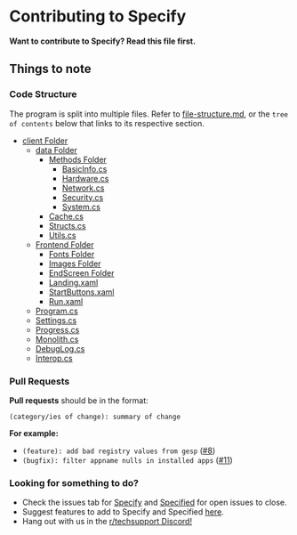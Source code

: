 # Contributing to Specify

**Want to contribute to Specify? Read this file first.**

## Things to note

### Code Structure

The program is split into multiple files. Refer to [file-structure.md](/docs/file-structure.md), or the `tree of contents` below that links to its respective section.

- [client Folder](file-structure#client-folder)
    - [data Folder](file-structure#data-folder)
        - [Methods Folder](file-structure#methods-folder)
            - [BasicInfo.cs](file-structure#basicinfocs)
            - [Hardware.cs](file-structure#hardwarecs)
            - [Network.cs](file-structure#networkcs)
            - [Security.cs](file-structure#securitycs)
            - [System.cs](file-structure#systemcs)
        - [Cache.cs](file-structure#cachecs)
        - [Structs.cs](file-structure#structscs)
        - [Utils.cs](file-structure#utilscs)
    - [Frontend Folder](file-structure#frontend-folder)
        - [Fonts Folder](file-structure#fonts-folder)
        - [Images Folder](file-structure#images-folder)
        - [EndScreen Folder](file-structure#endscreen-folder)
        - [Landing.xaml](file-structure#landingxaml)
        - [StartButtons.xaml](file-structure#startbuttonsxaml)
        - [Run.xaml](file-structure#runxaml)
    - [Program.cs](file-structure#programcs)
    - [Settings.cs](file-structure#settingscs)
    - [Progress.cs](file-structure#progresscs)
    - [Monolith.cs](file-structure#monolithcs)
    - [DebugLog.cs](file-structure#debuglogcs)
    - [Interop.cs](file-structure#interopcs)

### Pull Requests
**Pull requests** should be in the format: 

`(category/ies of change): summary of change`

**For example:**
- `(feature): add bad registry values from gesp` ([#8](https://github.com/Spec-ify/specify/pull/8))
- `(bugfix): filter appname nulls in installed apps` ([#11](https://github.com/Spec-ify/specify/pull/11))

### Looking for something to do?
- Check the issues tab for [Specify](https://github.com/Spec-ify/specify/issues) and [Specified](https://github.com/Spec-ify/specified/issues/) for open issues to close.
- Suggest features to add to Specify and Specified [here](https://docs.google.com/forms/d/e/1FAIpQLScJBKtoi_ZV_PvK37nGaiYThpwc5TKVVfFFZtMLlgCUg8k7fg/viewform).
- Hang out with us in the [r/techsupport Discord!](https://rtech.support/discord)
